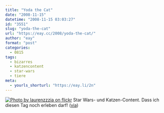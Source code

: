 ```yaml
---
title: "Yoda the Cat"
date: "2008-11-15"
datetime: "2008-11-15 03:03:27"
id: "3551"
slug: "yoda-the-cat"
url: "https://eay.cc/2008/yoda-the-cat/"
author: "eay"
format: "post"
categories:
  - 0815
tags:
  - bizarres
  - katzencontent
  - star-wars
  - tiere
meta:
  - yourls_shorturl: "https://eay.li/2n"
---
```


[![](/uploads/2008/yodacat.jpg "Photo by laurenzzzia on flickr")](http://flickr.com/photos/lauraasia/556920522/) Star Wars- und Katzen-Content. Dass ich diesen Tag noch erleben darf! ([via](http://starwarsblog.starwars.com/index.php/2008/11/13/yoda-the-kitten/))
